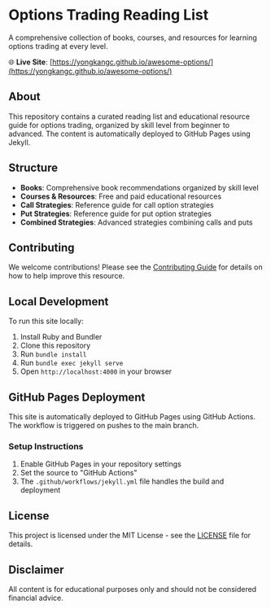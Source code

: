 # Options Trading Reading List

A comprehensive collection of books, courses, and resources for learning options trading at every level.

🌐 **Live Site**: [https://yongkangc.github.io/awesome-options/](https://yongkangc.github.io/awesome-options/)
## About

This repository contains a curated reading list and educational resource guide for options trading, organized by skill level from beginner to advanced. The content is automatically deployed to GitHub Pages using Jekyll.

## Structure

- **Books**: Comprehensive book recommendations organized by skill level
- **Courses & Resources**: Free and paid educational resources
- **Call Strategies**: Reference guide for call option strategies
- **Put Strategies**: Reference guide for put option strategies
- **Combined Strategies**: Advanced strategies combining calls and puts

## Contributing

We welcome contributions! Please see the [Contributing Guide](contributing.md) for details on how to help improve this resource.

## Local Development

To run this site locally:

1. Install Ruby and Bundler
2. Clone this repository
3. Run `bundle install`
4. Run `bundle exec jekyll serve`
5. Open `http://localhost:4000` in your browser

## GitHub Pages Deployment

This site is automatically deployed to GitHub Pages using GitHub Actions. The workflow is triggered on pushes to the main branch.

### Setup Instructions

1. Enable GitHub Pages in your repository settings
2. Set the source to "GitHub Actions"
3. The `.github/workflows/jekyll.yml` file handles the build and deployment

## License

This project is licensed under the MIT License - see the [LICENSE](LICENSE) file for details.

## Disclaimer

All content is for educational purposes only and should not be considered financial advice.
